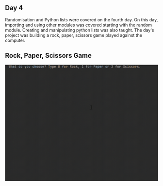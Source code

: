 ## Day 4

Randomisation and Python lists were covered on the fourth day. On this day, importing and using other modules was covered starting with the random module. Creating and manipulating python lists was also taught. 
The day's project was building a rock, paper, scissors game played against the computer.

## Rock, Paper, Scissors Game

![rock paper scissors](rock_paper_scissors.gif)
